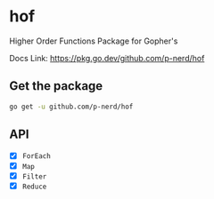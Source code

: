 # hof

Higher Order Functions Package for Gopher's

Docs Link: https://pkg.go.dev/github.com/p-nerd/hof

## Get the package

```sh
go get -u github.com/p-nerd/hof
```

## API

-   [x] `ForEach`
-   [x] `Map`
-   [x] `Filter`
-   [x] `Reduce`
